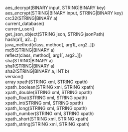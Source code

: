aes_decrypt(BINARY input, STRING|BINARY key)  
aes_encrypt(STRING|BINARY input, STRING|BINARY key)  
crc32(STRING|BINARY a)  
current_database()  
current_user()  
get_json_object(STRING json, STRING jsonPath)  
hash(a1[, a2...])  
java_method(class, method[, arg1[, arg2..]])  
md5(STRING|BINARY a)  
reflect(class, method[, arg1[, arg2..]])  
sha(STRING|BINARY a)  
sha1(STRING|BINARY a)  
sha2(STRING|BINARY a, INT b)  
version()  
array<STRING> xpath(STRING xml, STRING xpath)  
xpath_boolean(STRING xml, STRING xpath)  
xpath_double(STRING xml, STRING xpath)  
xpath_float(STRING xml, STRING xpath)  
xpath_int(STRING xml, STRING xpath)  
xpath_long(STRING xml, STRING xpath)  
xpath_number(STRING xml, STRING xpath)  
xpath_short(STRING xml, STRING xpath)  
xpath_string(STRING xml, STRING xpath)  

